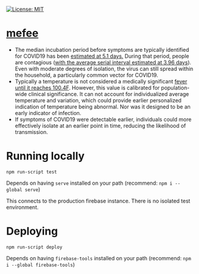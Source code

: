 [![License: MIT](https://img.shields.io/badge/License-MIT-yellow.svg)](https://opensource.org/licenses/MIT)

# [mefee](https://mefee-59275.firebaseapp.com/)

 - The median incubation period before symptoms are typically identified for COVID19 has been [estimated at 5.1 days.](https://annals.org/aim/fullarticle/2762808/incubation-period-coronavirus-disease-2019-covid-19-from-publicly-reported) During that period, people are contagious ([with the average serial interval estimated at 3.96 days](https://www.medrxiv.org/content/medrxiv/early/2020/03/06/2020.02.19.20025452.full.pdf)). Even with moderate degrees of isolation, the virus can still spread within the household, a particularly common vector for COVID19.
 - Typically a temperature is not considered a medically significant [fever until it reaches 100.4F](https://www.cdc.gov/quarantine/air/reporting-deaths-illness/definitions-symptoms-reportable-illnesses.html). However, this value is calibrated for population-wide clinical significance. It can not account for individualized average temperature and variation, which could provide earlier personalized indication of temperature being abnormal. Nor was it designed to be an early indicator of infection.
 - If symptoms of COVID19 were detectable earlier, individuals could more effectively isolate at an earlier point in time, reducing the likelihood of transmission.

# Running locally
```
npm run-script test
```

Depends on having `serve` installed on your path (recommend: `npm i --global serve`)

This connects to the production firebase instance. There is no isolated test environment.

# Deploying
```
npm run-script deploy
```

Depends on having `firebase-tools` installed on your path (recommend: `npm i --global firebase-tools`)
